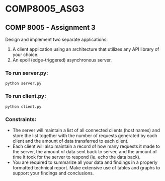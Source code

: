 # COMP8005_ASG3

## COMP 8005 - Assignment 3

Design and implement two separate applications:
1. A client application using an architecture that utilizes any API library of your choice.
2. An epoll (edge-triggered) asynchronous server.

### To run server.py:

```python server.py```

### To run client.py:

```python client.py```

### Constraints:

- The server will maintain a list of all connected clients (host names) and store the list together with the number of requests generated by each client and the amount of data transferred to each client.
- Each client will also maintain a record of how many requests it made to the server, the amount of data sent back to server, and the amount of time it took for the server to respond (ie. echo the data back).
- You are required to summarize all your data and findings in a properly formatted technical report. Make extensive use of tables and graphs to support your findings and conclusions.
